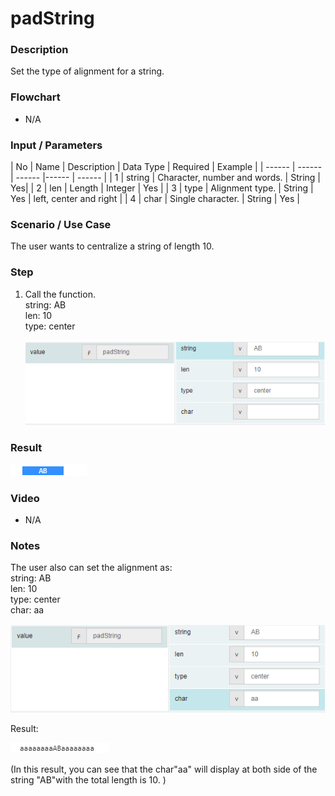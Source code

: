 ﻿# padString

### Description

Set the type of alignment for a string.

### Flowchart

- N/A 

### Input / Parameters

| No | Name | Description | Data Type | Required | Example | 
| ------ | ------ | ------ |------ | ------ |
| 1 | string | Character, number and words. | String | Yes|
| 2 | len | Length  | Integer  | Yes | 
| 3 | type | Alignment type. | String  | Yes | left, center and right |
| 4 | char | Single character. | String | Yes |

### Scenario / Use Case

The user wants to centralize a string of length 10.
</br>

### Step

1. Call the function.<br/>
    string: AB<br />
    len: 10<br />
    type: center<br />
        
   ![](../../../../document/function/String/padString/padString-step-1.png?raw=true)

### Result

 ![](../../../../document/function/String/padString/padString-result-1.png?raw=true)

### Video

- N/A

<!--[![Video](http://i.imgur.com/Ot5DWAW.png)](https://youtu.be/StTqXEQ2l-Y?t=35s)-->

### Notes

 The user also can set the alignment as:<br/>
 string: AB<br>
 len: 10<br />
 type: center<br />
 char: aa<br />
    
  ![](../../../../document/function/String/padString/padString-step-2.png?raw=true)
 
 
 Result:
 
  ![](../../../../document/function/String/padString/padString-result-2.png?raw=true)
  
  (In this result, you can see that the char"aa" will display at both side of the string "AB"with the total length is 10. )